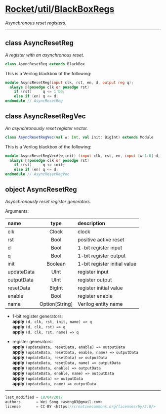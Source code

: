 [Rocket](../Readme.md)/[util](../util.md)/[BlackBoxRegs](https://github.com/ucb-bar/rocket-chip/tree/master/src/main/scala/util/BlackBoxRegs.scala)
========================
*Asynchronous reset registers.*

**********************

class AsyncResetReg
------------
*A register with an asynchronous reset.*

~~~scala
class AsyncResetReg extends BlackBox
~~~

This is a Verilog blackbox of the following:

~~~verilog
module AsyncResetReg(input clk, rst, en, d, output reg q);
  always @(posedge clk or posedge rst)
    if (rst)     q <= 1'b0;
    else if (en) q <= d;
endmodule // AsyncResetReg
~~~

class AsyncResetRegVec
------------
*An asynchronously reset register vector.*

~~~scala
class AsyncResetRegVec(val w: Int, val init: BigInt) extends Module
~~~

This is a Verilog blackbox of the following:

~~~verilog
module AsyncResetRegVec#(w,init) (input clk, rst, en, input [w-1:0] d, output reg [w-1:0] q);
  always @(posedge clk or posedge rst)
    if (rst)     q <= init;
    else if (en) q <= d;
endmodule // AsyncResetRegVec
~~~

object AsyncResetReg
-------------
*Asynchronously reset register generators.*

Arguments:

| name       |  type          |  description                    |
| :--        | :--:           | :--                             |
| clk        | Clock          | clock                           |
| rst        | Bool           | positive active reset           |
| d          | Bool           | 1-bit register input            |
| q          | Bool           | 1-bit register output           |
| init       | Boolean        | 1-bit register initial value    |
| updateData | UInt           | register input                  |
| outputData | UInt           | register output                 |
| resetData  | BigInt         | register initial value          |
| enable     | Bool           | register enable                 |
| name       | Option[String] | Verilog entity name             |

+ 1-bit register generators:<br>
  **apply** `(d, clk, rst, init, name) => q`<br>
  **apply** `(d, clk, rst) => q`<br>
  **apply** `(d, clk, rst, name) => q`

+ register generators:<br>
  **apply** `(updateData, resetData, enable) => outputData`<br>
  **apply** `(updateData, resetData, enable, name) => outputData`<br>
  **apply** `(updateData, resetData) => outputData`<br>
  **apply** `(updateData, resetData, name) => outputData`<br>
  **apply** `(updateData, enable) => outputData`<br>
  **apply** `(updateData, enable, name) => outputData`<br>
  **apply** `(updateData) => outputData`<br>
  **apply** `(updateData, name) => outputData`<br>


**********************

```scala
last_modified = 18/04/2017
authors       = Wei Song <wsong83@gmail.com>
license       = CC-BY <https://creativecommons.org/licenses/by/3.0/>
```
